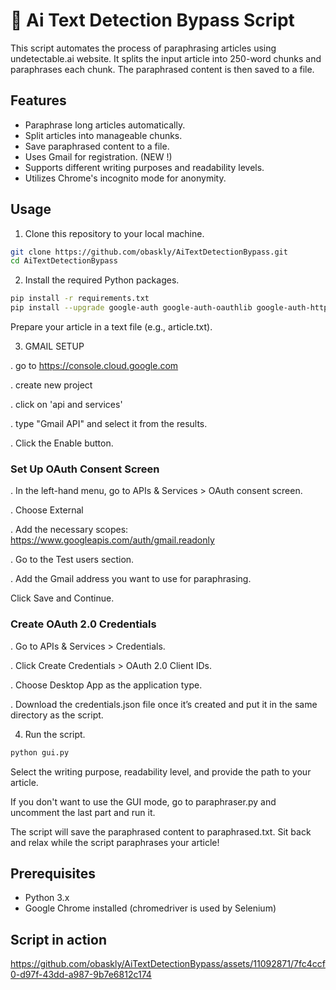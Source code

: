 # 📝 Ai Text Detection Bypass Script

This script automates the process of paraphrasing articles using undetectable.ai website. It splits the input article into 250-word chunks and paraphrases each chunk. The paraphrased content is then saved to a file.

## Features

- Paraphrase long articles automatically.
- Split articles into manageable chunks.
- Save paraphrased content to a file.
- Uses Gmail for registration. (NEW !)
- Supports different writing purposes and readability levels.
- Utilizes Chrome's incognito mode for anonymity.

## Usage

1. Clone this repository to your local machine.

```bash
git clone https://github.com/obaskly/AiTextDetectionBypass.git
cd AiTextDetectionBypass
```

2. Install the required Python packages.

  ```bash
  pip install -r requirements.txt
  pip install --upgrade google-auth google-auth-oauthlib google-auth-httplib2 google-api-python-client
  ```

Prepare your article in a text file (e.g., article.txt).

3. GMAIL SETUP

  . go to https://console.cloud.google.com
  
  . create new project
  
  . click on 'api and services'
  
  . type "Gmail API" and select it from the results.
  
  . Click the Enable button.
  
  ### Set Up OAuth Consent Screen
  
  . In the left-hand menu, go to APIs & Services > OAuth consent screen.
  
  . Choose External 
  
  . Add the necessary scopes: https://www.googleapis.com/auth/gmail.readonly
  
  . Go to the Test users section.
  
  . Add the Gmail address you want to use for paraphrasing.
  
  Click Save and Continue.
  
  ### Create OAuth 2.0 Credentials
  
  . Go to APIs & Services > Credentials.
  
  . Click Create Credentials > OAuth 2.0 Client IDs.
  
  . Choose Desktop App as the application type.
  
  . Download the credentials.json file once it’s created and put it in the same directory as the script.

4. Run the script.

  ```bash
  python gui.py
  ```

Select the writing purpose, readability level, and provide the path to your article.

If you don't want to use the GUI mode, go to paraphraser.py and uncomment the last part and run it.

The script will save the paraphrased content to paraphrased.txt.
Sit back and relax while the script paraphrases your article!

## Prerequisites

- Python 3.x
- Google Chrome installed (chromedriver is used by Selenium)
  
## Script in action

https://github.com/obaskly/AiTextDetectionBypass/assets/11092871/7fc4ccf0-d97f-43dd-a987-9b7e6812c174

